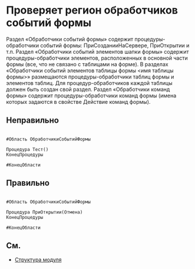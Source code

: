 # Проверяет регион обработчиков событий формы

Раздел «Обработчики событий формы» содержит процедуры-обработчики событий формы: ПриСозданииНаСервере, ПриОткрытии и т.п.
Раздел «Обработчики событий элементов шапки формы» содержит процедуры-обработчики элементов, 
расположенных в основной части формы (все, что не связано с таблицами на форме).
В разделах «Обработчики событий элементов таблицы формы <имя таблицы формы>» размещаются процедуры-обработчики 
таблиц формы и элементов таблиц. Для процедур-обработчиков каждой таблицы должен быть создан свой раздел.
Раздел «Обработчики команд формы» содержит процедуры-обработчики команд формы (имена которых задаются 
в свойстве Действие команд формы).

## Неправильно

```bsl

#Область ОбработчикиСобытийФормы

Процедура Тест()
КонецПроцедуры

#КонецОбласти

```

## Правильно

```bsl

#Область ОбработчикиСобытийФормы

Процедура ПриОткрытии(Отмена)
КонецПроцедуры

#КонецОбласти

```

## См.


- [Структура модуля](https://its.1c.ru/db/v8std#content:455:hdoc)
